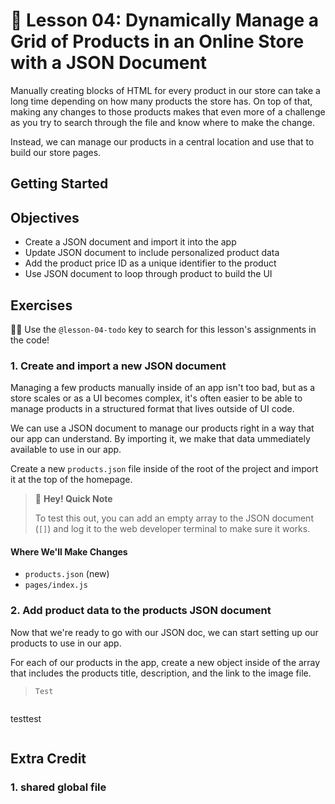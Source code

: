 # 📓 Lesson 04: Dynamically Manage a Grid of Products in an Online Store with a JSON Document

Manually creating blocks of HTML for every product in our store can take a long time depending on how many products the store has. On top of that, making any changes to those products makes that even more of a challenge as you try to search through the file and know where to make the change.

Instead, we can manage our products in a central location and use that to build our store pages.

## Getting Started


## Objectives
* Create a JSON document and import it into the app
* Update JSON document to include personalized product data
* Add the product price ID as a unique identifier to the product
* Use JSON document to loop through product to build the UI

## Exercises

🕵️‍♂️ Use the `@lesson-04-todo` key to search for this lesson's assignments in the code!

### 1. Create and import a new JSON document

Managing a few products manually inside of an app isn't too bad, but as a store scales or as a UI becomes complex, it's often easier to be able to manage products in a structured format that lives outside of UI code.

We can use a JSON document to manage our products right in a way that our app can understand. By importing it, we make that data ummediately available to use in our app.

Create a new `products.json` file inside of the root of the project and import it at the top of the homepage.

> 👋 **Hey! Quick Note**
>
> To test this out, you can add an empty array to the JSON document (`[]`) and log it to the web developer terminal to make sure it works.

#### Where We'll Make Changes
* `products.json` (new)
* `pages/index.js`

### 2. Add product data to the products JSON document

Now that we're ready to go with our JSON doc, we can start setting up our products to use in our app.

For each of our products in the app, create a new object inside of the array that includes the products title, description, and the link to the image file.

> ```
> Test
> ```

> ```
testtest
>```

## Extra Credit

### 1. shared global file
